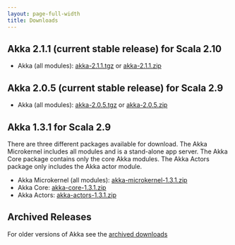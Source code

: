 ```yaml
---
layout: page-full-width
title: Downloads
---
```


## Akka 2.1.1 (current stable release) for Scala 2.10

* Akka (all modules): [akka-2.1.1.tgz](http://download.akka.io/downloads/akka-2.1.1.tgz) or [akka-2.1.1.zip](http://download.akka.io/downloads/akka-2.1.1.zip)

## Akka 2.0.5 (current stable release) for Scala 2.9

* Akka (all modules): [akka-2.0.5.tgz](http://download.akka.io/downloads/akka-2.0.5.tgz) or [akka-2.0.5.zip](http://download.akka.io/downloads/akka-2.0.5.zip)

## Akka 1.3.1 for Scala 2.9

There are three different packages available for download. The Akka Microkernel includes all modules and is a stand-alone app server. The Akka Core package contains only the core Akka modules. The Akka Actors package only includes the Akka actor module.

* Akka Microkernel (all modules): [akka-microkernel-1.3.1.zip](http://download.akka.io/downloads/akka-microkernel-1.3.1.zip)
* Akka Core: [akka-core-1.3.1.zip](http://download.akka.io/downloads/akka-core-1.3.1.zip)
* Akka Actors: [akka-actors-1.3.1.zip](http://download.akka.io/downloads/akka-actors-1.3.1.zip)


## Archived Releases

For older versions of Akka see the [archived downloads](http://download.akka.io/downloads/archive)
